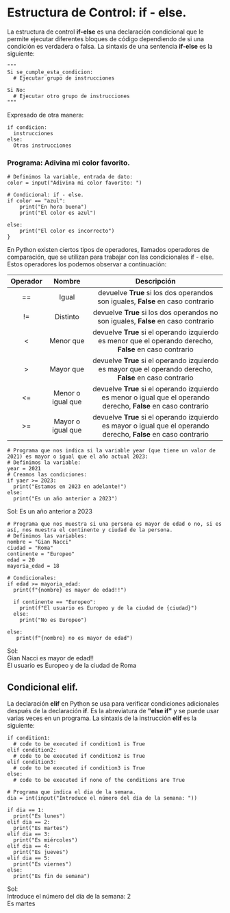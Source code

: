 # Estructura de Control: if - else.  

La estructura de control **if-else** es una declaración condicional que le permite ejecutar diferentes bloques de código dependiendo de si una condición es verdadera o falsa. La sintaxis de una sentencia **if-else** es la siguiente:

```python{
"""
Si se_cumple_esta_condicion:
  # Ejecutar grupo de instrucciones

Si No:
  # Ejecutar otro grupo de instrucciones
"""
```

Expresado de otra manera:  
```python{
if condicion:
  instrucciones
else:
  Otras instrucciones
```

### Programa: Adivina mi color favorito.

```python{
# Definimos la variable, entrada de dato:
color = input("Adivina mi color favorito: ")

# Condicional: if - else.
if color == "azul":
    print("En hora buena")
    print("El color es azul")

else:
    print("El color es incorrecto")
}
```

En Python existen ciertos tipos de operadores, llamados operadores de comparación, que se utilizan para trabajar con las condicionales if - else. Estos operadores los podemos observar a continuación:


| Operador | Nombre | Descripción |
| :------: | :------: | :------: |
| == | Igual | devuelve **True** si los dos operandos son iguales, **False** en caso contrario |
| != | Distinto | devuelve **True** si los dos operandos no son iguales, **False** en caso contrario |
| < | Menor que | devuelve **True** si el operando izquierdo es menor que el operando derecho, **False** en caso contrario |
| > | Mayor que | devuelve **True** si el operando izquierdo es mayor que el operando derecho, **False** en caso contrario |
| <= | Menor o igual que | devuelve **True** si el operando izquierdo es menor o igual que el operando derecho, **False** en caso contrario |
| >= | Mayor o igual que | devuelve **True** si el operando izquierdo es mayor o igual que el operando derecho, **False** en caso contrario |

```python{
# Programa que nos indica si la variable year (que tiene un valor de 2021) es mayor o igual que el año actual 2023:
# Definimos la variable:
year = 2021
# Creamos las condiciones:
if yaer >= 2023:
  print("Estamos en 2023 en adelante!")
else:
  print("Es un año anterior a 2023")
```
Sol: Es un año anterior a 2023

```python{
# Programa que nos muestra si una persona es mayor de edad o no, si es así, nos muestra el continente y ciudad de la persona.
# Definimos las variables:
nombre = "Gian Nacci"
ciudad = "Roma"
continente = "Europeo"
edad = 20
mayoria_edad = 18

# Condicionales:
if edad >= mayoria_edad:
  print(f"{nombre} es mayor de edad!!")

  if continente == "Europeo":
    print(f"El usuario es Europeo y de la ciudad de {ciudad}")
  else:
    print("No es Europeo")

else:
   print(f"{nombre} no es mayor de edad")
```
Sol:  
Gian Nacci es mayor de edad!!  
El usuario es Europeo y de la ciudad de Roma  

## Condicional elif.  
La declaración **elif** en Python se usa para verificar condiciones adicionales después de la declaración **if**. Es la abreviatura de **"else if"** y se puede usar varias veces en un programa. La sintaxis de la instrucción **elif** es la siguiente:  

```python{
if condition1:
  # code to be executed if condition1 is True
elif condition2:
  # code to be executed if condition2 is True
elif condition3:
  # code to be executed if condition3 is True
else:
  # code to be executed if none of the conditions are True
```

```python{
# Programa que indica el dia de la semana.
dia = int(input("Introduce el número del día de la semana: "))

if dia == 1:
  print("Es lunes")
elif dia == 2:
  print("Es martes")
elif dia == 3:
  print("Es miércoles")
elif dia == 4:
  print("Es jueves")
elif dia == 5:
  print("Es viernes")   
else:
  print("Es fin de semana")
```
Sol:  
Introduce el número del día de la semana: 2  
Es martes
